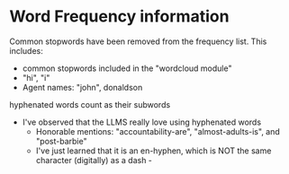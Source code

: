 # Word Frequency information


Common stopwords have been removed from the frequency list. 
This includes: 
  - common stopwords included in the "wordcloud module"
  - "hi", "i"
  - Agent names: "john", donaldson

hyphenated words count as their subwords 
 - I've observed that the LLMS really love using hyphenated words 
    - Honorable mentions: "accountability-are", "almost-adults-is", and "post-barbie"
    - I've just learned that it is an en-hyphen, which is NOT the same character (digitally) as a dash - 
